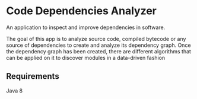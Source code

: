 # Code Dependencies Analyzer
An application to inspect and improve dependencies in software. 

The goal of this app is to analyze source code, compiled bytecode or any source of dependencies to create and analyze its dependency graph.
Once the dependency graph has been created, there are different algorithms that can be applied on it to discover modules in a data-driven fashion

## Requirements
Java 8 
